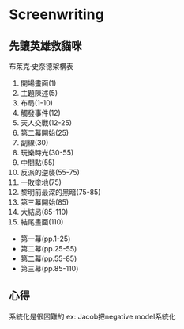 # Screenwriting


## 先讓英雄救貓咪
布莱克·史奈德架構表
1. 開場畫面(1)
2. 主題陳述(5)
3. 布局(1-10)
4. 觸發事件(12)
5. 天人交戰(12-25)
6. 第二幕開始(25)
7. 副線(30)
8. 玩樂時光(30-55)
9. 中間點(55)
10. 反派的逆襲(55-75)
11. 一敗塗地(75)
12. 黎明前最深的黑暗(75-85)
13. 第三幕開始(85)
14. 大結局(85-110)
15. 結尾畫面(110)


* 第一幕(pp.1-25) 
* 第二幕(pp.25-55) 
* 第二幕(pp.55-85) 
* 第三幕(pp.85-110)


## 心得
系統化是很困難的 ex: Jacob把negative model系統化